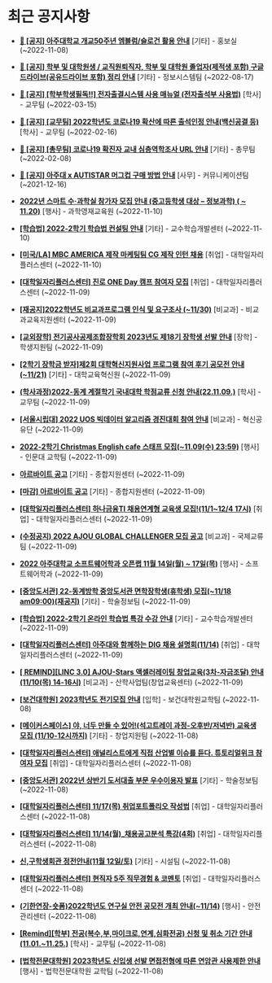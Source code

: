 # 최근 공지사항

* **[📌 [공지] 아주대학교 개교50주년 엠블럼/슬로건 활용 안내](http://ajou.ac.kr/kr/ajou/notice.do?mode=view&amp;articleNo=206180&amp;article.offset=0&amp;articleLimit=30)**
 [기타] - 홍보실 (~2022-11-08)

* **[📌 [공지] 학부 및 대학원생 / 교직원퇴직자, 학부 및 대학원 졸업자(제적생 포함) 구글드라이브(공유드라이브 포함) 정리 안내](http://ajou.ac.kr/kr/ajou/notice.do?mode=view&amp;articleNo=202858&amp;article.offset=0&amp;articleLimit=30)**
 [기타] - 정보시스템팀 (~2022-08-17)

* **[📌 [공지] [학부학생필독!!] 전자출결시스템 사용 매뉴얼 (전자출석부 사용법)](http://ajou.ac.kr/kr/ajou/notice.do?mode=view&amp;articleNo=192571&amp;article.offset=0&amp;articleLimit=30)**
 [학사] - 교무팀 (~2022-03-15)

* **[📌 [공지] [교무팀] 2022학년도 코로나19 확산에 따른 출석인정 안내(백신공결 등)](http://ajou.ac.kr/kr/ajou/notice.do?mode=view&amp;articleNo=180913&amp;article.offset=0&amp;articleLimit=30)**
 [학사] - 교무팀 (~2022-02-16)

* **[📌 [공지] [총무팀] 코로나19 확진자 교내 심층역학조사 URL 안내](http://ajou.ac.kr/kr/ajou/notice.do?mode=view&amp;articleNo=180493&amp;article.offset=0&amp;articleLimit=30)**
 [기타] - 총무팀 (~2022-02-08)

* **[📌 [공지] 아주대 x AUTISTAR 머그컵 구매 방법 안내](http://ajou.ac.kr/kr/ajou/notice.do?mode=view&amp;articleNo=147976&amp;article.offset=0&amp;articleLimit=30)**
 [사무] - 커뮤니케이션팀 (~2021-12-16)

* **[2022년 스마트 수·과학실 참가자 모집 안내 (중고등학생 대상 – 정보과학) ( ~ 11.20)](http://ajou.ac.kr/kr/ajou/notice.do?mode=view&amp;articleNo=206300&amp;article.offset=0&amp;articleLimit=30)**
 [행사] - 과학영재교육원 (~2022-11-10)

* **[[학습법] 2022-2학기 학습법 컨설팅 안내](http://ajou.ac.kr/kr/ajou/notice.do?mode=view&amp;articleNo=206283&amp;article.offset=0&amp;articleLimit=30)**
 [기타] - 교수학습개발센터 (~2022-11-10)

* **[[미국/LA] MBC AMERICA 제작 마케팅팀 CG 제작 인턴 채용](http://ajou.ac.kr/kr/ajou/notice.do?mode=view&amp;articleNo=206281&amp;article.offset=0&amp;articleLimit=30)**
 [취업] - 대학일자리플러스센터 (~2022-11-10)

* **[[대학일자리플러스센터] 진로 ONE Day 캠프 참여자 모집](http://ajou.ac.kr/kr/ajou/notice.do?mode=view&amp;articleNo=206278&amp;article.offset=0&amp;articleLimit=30)**
 [취업] - 대학일자리플러스센터 (~2022-11-09)

* **[[재공지]2022학년도 비교과프로그램 인식 및 요구조사 (~11/30)](http://ajou.ac.kr/kr/ajou/notice.do?mode=view&amp;articleNo=206277&amp;article.offset=0&amp;articleLimit=30)**
 [비교과] - 비교과교육지원센터 (~2022-11-09)

* **[[교외장학] 전기공사공제조합장학회 2023년도 제18기 장학생 선발 안내](http://ajou.ac.kr/kr/ajou/notice.do?mode=view&amp;articleNo=206274&amp;article.offset=0&amp;articleLimit=30)**
 [장학] - 학생지원팀 (~2022-11-09)

* **[[2학기 장학금 받자]제2회 대학혁신지원사업 프로그램 참여 후기 공모전 안내(~11/21)](http://ajou.ac.kr/kr/ajou/notice.do?mode=view&amp;articleNo=206263&amp;article.offset=0&amp;articleLimit=30)**
 [기타] - 대학교육혁신원 (~2022-11-09)

* **[(학사과정)2022-동계 계절학기 국내대학 학점교류 신청 안내(22.11.09.)](http://ajou.ac.kr/kr/ajou/notice.do?mode=view&amp;articleNo=206260&amp;article.offset=0&amp;articleLimit=30)**
 [학사] - 교무팀 (~2022-11-09)

* **[[서울시립대] 2022 UOS 빅데이터 알고리즘 경진대회 참여 안내](http://ajou.ac.kr/kr/ajou/notice.do?mode=view&amp;articleNo=206256&amp;article.offset=0&amp;articleLimit=30)**
 [비교과] - 혁신공유단 (~2022-11-09)

* **[2022-2학기 Christmas English cafe 스태프 모집(~11.09(수) 23:59)](http://ajou.ac.kr/kr/ajou/notice.do?mode=view&amp;articleNo=206254&amp;article.offset=0&amp;articleLimit=30)**
 [행사] - 인문대 교학팀 (~2022-11-09)

* **[아르바이트 공고](http://ajou.ac.kr/kr/ajou/notice.do?mode=view&amp;articleNo=206253&amp;article.offset=0&amp;articleLimit=30)**
 [기타] - 종합지원센터 (~2022-11-09)

* **[[마감] 아르바이트 공고](http://ajou.ac.kr/kr/ajou/notice.do?mode=view&amp;articleNo=206250&amp;article.offset=0&amp;articleLimit=30)**
 [기타] - 종합지원센터 (~2022-11-09)

* **[[대학일자리플러스센터] 하나금융TI 채용연계형 교육생 모집!(11/1~12/4 17시)](http://ajou.ac.kr/kr/ajou/notice.do?mode=view&amp;articleNo=206247&amp;article.offset=0&amp;articleLimit=30)**
 [취업] - 대학일자리플러스센터 (~2022-11-09)

* **[(수정공지) 2022 AJOU GLOBAL CHALLENGER 모집 공고](http://ajou.ac.kr/kr/ajou/notice.do?mode=view&amp;articleNo=206233&amp;article.offset=0&amp;articleLimit=30)**
 [비교과] - 국제교류팀 (~2022-11-09)

* **[2022 아주대학교 소프트웨어학과 오픈랩 11월 14일(월) ~ 17일(목)](http://ajou.ac.kr/kr/ajou/notice.do?mode=view&amp;articleNo=206230&amp;article.offset=0&amp;articleLimit=30)**
 [행사] - 소프트웨어학과 (~2022-11-09)

* **[[중앙도서관] 22-동계방학 중앙도서관 면학장학생(휴학생) 모집(~11/18 am09:00)(재공지)](http://ajou.ac.kr/kr/ajou/notice.do?mode=view&amp;articleNo=206229&amp;article.offset=0&amp;articleLimit=30)**
 [기타] - 학술정보팀 (~2022-11-09)

* **[[학습법] 2022-2학기 온라인 학습법 특강 수강 안내](http://ajou.ac.kr/kr/ajou/notice.do?mode=view&amp;articleNo=206223&amp;article.offset=0&amp;articleLimit=30)**
 [기타] - 교수학습개발센터 (~2022-11-09)

* **[[대학일자리플러스센터] 아주대와 함께하는 DIG 채용 설명회(11/14)](http://ajou.ac.kr/kr/ajou/notice.do?mode=view&amp;articleNo=206221&amp;article.offset=0&amp;articleLimit=30)**
 [취업] - 대학일자리플러스센터 (~2022-11-09)

* **[[ REMIND][LINC 3.0] AJOU-Stars 액셀러레이팅 창업교육(3차-자금조달) 안내(11/10(목) 14-16시)](http://ajou.ac.kr/kr/ajou/notice.do?mode=view&amp;articleNo=206220&amp;article.offset=0&amp;articleLimit=30)**
 [비교과] - 산학사업팀(창업교육센터) (~2022-11-09)

* **[[보건대학원] 2023학년도 전기모집 안내](http://ajou.ac.kr/kr/ajou/notice.do?mode=view&amp;articleNo=206218&amp;article.offset=0&amp;articleLimit=30)**
 [입학] - 보건대학원교학팀 (~2022-11-08)

* **[[메이커스페이스] 야, 너두 만들 수 있어!(석고트레이 과정-오후반/저녁반) 교육생 모집 (11/10-12시까지)](http://ajou.ac.kr/kr/ajou/notice.do?mode=view&amp;articleNo=206213&amp;article.offset=0&amp;articleLimit=30)**
 [기타] - 창업지원팀 (~2022-11-08)

* **[[대학일자리플러스센터] 애널리스트에게 직접 산업별 이슈를 듣다. 튜토리얼위크 참여자 모집](http://ajou.ac.kr/kr/ajou/notice.do?mode=view&amp;articleNo=206212&amp;article.offset=0&amp;articleLimit=30)**
 [취업] - 대학일자리플러스센터 (~2022-11-08)

* **[[중앙도서관] 2022년 상반기 도서대출 부문 우수이용자 발표](http://ajou.ac.kr/kr/ajou/notice.do?mode=view&amp;articleNo=206201&amp;article.offset=0&amp;articleLimit=30)**
 [기타] - 학술정보팀 (~2022-11-08)

* **[[대학일자리플러스센터] 11/17(목) 취업포트폴리오 작성법](http://ajou.ac.kr/kr/ajou/notice.do?mode=view&amp;articleNo=206200&amp;article.offset=0&amp;articleLimit=30)**
 [취업] - 대학일자리플러스센터 (~2022-11-08)

* **[[대학일자리플러스센터] 11/14(월)_채용공고분석 특강(4회)](http://ajou.ac.kr/kr/ajou/notice.do?mode=view&amp;articleNo=206197&amp;article.offset=0&amp;articleLimit=30)**
 [취업] - 대학일자리플러스센터 (~2022-11-08)

* **[신,구학생회관 정전안내(11월 12일/토)](http://ajou.ac.kr/kr/ajou/notice.do?mode=view&amp;articleNo=206196&amp;article.offset=0&amp;articleLimit=30)**
 [기타] - 시설팀 (~2022-11-08)

* **[[대학일자리플러스센터] 현직자 5주 직무경험 &amp; 코멘토](http://ajou.ac.kr/kr/ajou/notice.do?mode=view&amp;articleNo=206193&amp;article.offset=0&amp;articleLimit=30)**
 [취업] - 대학일자리플러스센더 (~2022-11-08)

* **[(기한연장-숏폼)2022학년도 연구실 안전 공모전 개최 안내(~11/14)](http://ajou.ac.kr/kr/ajou/notice.do?mode=view&amp;articleNo=206189&amp;article.offset=0&amp;articleLimit=30)**
 [행사] - 안전관리센터 (~2022-11-08)

* **[[Remind][학부] 전공(복수,부,마이크로,연계,심화전공) 신청 및 취소 기간 안내 (11.01.~11.25.)](http://ajou.ac.kr/kr/ajou/notice.do?mode=view&amp;articleNo=206181&amp;article.offset=0&amp;articleLimit=30)**
 [학사] - 교무팀 (~2022-11-08)

* **[[법학전문대학원] 2023학년도 신입생 선발 면접전형에 따른 연암관 사용제한 안내](http://ajou.ac.kr/kr/ajou/notice.do?mode=view&amp;articleNo=206179&amp;article.offset=0&amp;articleLimit=30)**
 [행사] - 법학전문대학원 교학팀 (~2022-11-08)
